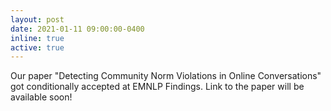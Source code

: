 ```yaml
---
layout: post
date: 2021-01-11 09:00:00-0400
inline: true
active: true
---
```

Our paper "Detecting Community Norm Violations in Online Conversations" got conditionally accepted at EMNLP Findings. Link to the paper will be available soon!